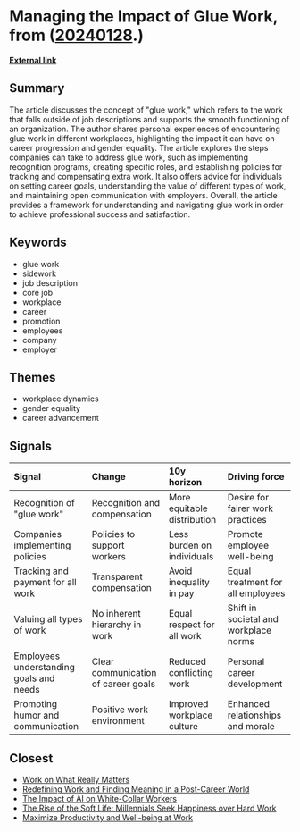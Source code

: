 # __Managing the Impact of Glue Work__, from ([20240128](https://kghosh.substack.com/p/20240128).)

__[External link](https://spin.atomicobject.com/glue-work-strategies/)__



## Summary

The article discusses the concept of "glue work," which refers to the work that falls outside of job descriptions and supports the smooth functioning of an organization. The author shares personal experiences of encountering glue work in different workplaces, highlighting the impact it can have on career progression and gender equality. The article explores the steps companies can take to address glue work, such as implementing recognition programs, creating specific roles, and establishing policies for tracking and compensating extra work. It also offers advice for individuals on setting career goals, understanding the value of different types of work, and maintaining open communication with employers. Overall, the article provides a framework for understanding and navigating glue work in order to achieve professional success and satisfaction.

## Keywords

* glue work
* sidework
* job description
* core job
* workplace
* career
* promotion
* employees
* company
* employer

## Themes

* workplace dynamics
* gender equality
* career advancement

## Signals

| Signal                                  | Change                              | 10y horizon                 | Driving force                         |
|:----------------------------------------|:------------------------------------|:----------------------------|:--------------------------------------|
| Recognition of "glue work"              | Recognition and compensation        | More equitable distribution | Desire for fairer work practices      |
| Companies implementing policies         | Policies to support workers         | Less burden on individuals  | Promote employee well-being           |
| Tracking and payment for all work       | Transparent compensation            | Avoid inequality in pay     | Equal treatment for all employees     |
| Valuing all types of work               | No inherent hierarchy in work       | Equal respect for all work  | Shift in societal and workplace norms |
| Employees understanding goals and needs | Clear communication of career goals | Reduced conflicting work    | Personal career development           |
| Promoting humor and communication       | Positive work environment           | Improved workplace culture  | Enhanced relationships and morale     |

## Closest

* [Work on What Really Matters](f3016876ef0373e664eea6b715a4e421)
* [Redefining Work and Finding Meaning in a Post-Career World](561aac9a4c6d3a468f1b8c9a141a8b76)
* [The Impact of AI on White-Collar Workers](ce379c62e35a93a1d93fce2061cabb74)
* [The Rise of the Soft Life: Millennials Seek Happiness over Hard Work](0da19a44e3abef828697c7e76d045b32)
* [Maximize Productivity and Well-being at Work](0733c5aa5992ec7d32926a04cb7e80a4)